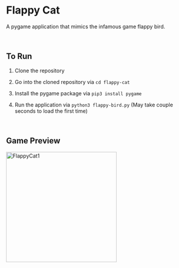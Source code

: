 # Flappy Cat

A pygame application that mimics the infamous game flappy bird. 

<br/>

## To Run

1) Clone the repository

2) Go into the cloned repository via `cd flappy-cat`

2) Install the pygame package via `pip3 install pygame`

3) Run the application via `python3 flappy-bird.py` (May take couple seconds to load the first time)

<br/>

## Game Preview

<img width="300" alt="FlappyCat1" src="https://user-images.githubusercontent.com/112460001/221391882-0f69ae57-ee55-4622-a5b5-3e6301d82cb3.png">
